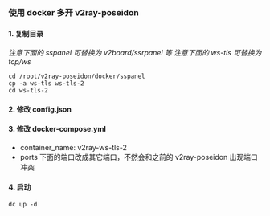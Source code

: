 ### 使用 docker 多开 v2ray-poseidon

#### 1. 复制目录

*注意下面的 sspanel 可替换为 v2board/ssrpanel 等*
*注意下面的 ws-tls 可替换为 tcp/ws*

```
cd /root/v2ray-poseidon/docker/sspanel
cp -a ws-tls ws-tls-2
cd ws-tls-2
```



#### 2. 修改 config.json

#### 3. 修改 docker-compose.yml

- container_name: v2ray-ws-tls-2
- ports 下面的端口改成其它端口，不然会和之前的 v2ray-poseidon 出现端口冲突


#### 4. 启动

```
dc up -d
```
